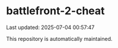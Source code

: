 # battlefront-2-cheat

Last updated: 2025-07-04 00:57:47

This repository is automatically maintained.
